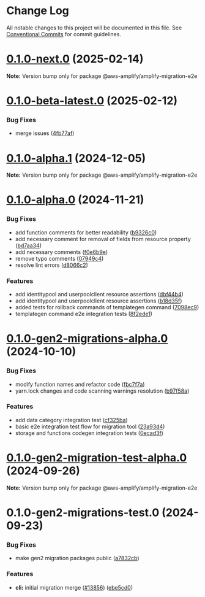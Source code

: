 # Change Log

All notable changes to this project will be documented in this file.
See [Conventional Commits](https://conventionalcommits.org) for commit guidelines.

# [0.1.0-next.0](https://github.com/aws-amplify/amplify-cli/compare/@aws-amplify/amplify-migration-e2e@0.1.0-beta-latest.0...@aws-amplify/amplify-migration-e2e@0.1.0-next.0) (2025-02-14)

**Note:** Version bump only for package @aws-amplify/amplify-migration-e2e





# [0.1.0-beta-latest.0](https://github.com/aws-amplify/amplify-cli/compare/@aws-amplify/amplify-migration-e2e@0.1.0-alpha.1...@aws-amplify/amplify-migration-e2e@0.1.0-beta-latest.0) (2025-02-12)


### Bug Fixes

* merge issues ([4fb77af](https://github.com/aws-amplify/amplify-cli/commit/4fb77afbcd85dee95603808ad9610b3e93980046))





# [0.1.0-alpha.1](https://github.com/aws-amplify/amplify-cli/compare/@aws-amplify/amplify-migration-e2e@0.1.0-alpha.0...@aws-amplify/amplify-migration-e2e@0.1.0-alpha.1) (2024-12-05)

**Note:** Version bump only for package @aws-amplify/amplify-migration-e2e





# [0.1.0-alpha.0](https://github.com/aws-amplify/amplify-cli/compare/@aws-amplify/amplify-migration-e2e@0.1.0-gen2-migrations-alpha.0...@aws-amplify/amplify-migration-e2e@0.1.0-alpha.0) (2024-11-21)


### Bug Fixes

* add function comments for better readability ([b9326c0](https://github.com/aws-amplify/amplify-cli/commit/b9326c076be9d1e35fa659e97fae92b3ea8732d1))
* add necessary comment for removal of fields from resource property ([bd7aa34](https://github.com/aws-amplify/amplify-cli/commit/bd7aa34ecd6f607bb1f9a5892b3cda4fe6a1ce43))
* add necessary comments ([f0e6b9e](https://github.com/aws-amplify/amplify-cli/commit/f0e6b9e2cbda85fedaa5f9a50e55f2c458273b0f))
* remove typo comments ([07949c4](https://github.com/aws-amplify/amplify-cli/commit/07949c43fcb60d03a07dcfabf7a1995460ad623c))
* resolve lint errors ([d8066c2](https://github.com/aws-amplify/amplify-cli/commit/d8066c2405159bf5375947ae3634d98960be4d6e))


### Features

* add identitypool and userpoolclient resource assertions ([dbf44b4](https://github.com/aws-amplify/amplify-cli/commit/dbf44b417f56692be3608d684dc8f31f985b6df8))
* add identitypool and userpoolclient resource assertions ([b18d35f](https://github.com/aws-amplify/amplify-cli/commit/b18d35fd9b76e7419d9bba591aaa6273ece69f80))
* added tests for rollback commands of templategen command ([7098ec9](https://github.com/aws-amplify/amplify-cli/commit/7098ec950ba335658ddc4739f7ddc88534d534aa))
* templategen command e2e integration tests ([8f2ede1](https://github.com/aws-amplify/amplify-cli/commit/8f2ede1045f09f7ab5d21d0bc91eb6eee6455761))





# [0.1.0-gen2-migrations-alpha.0](https://github.com/aws-amplify/amplify-cli/compare/@aws-amplify/amplify-migration-e2e@0.1.0-gen2-migration-test-alpha.0...@aws-amplify/amplify-migration-e2e@0.1.0-gen2-migrations-alpha.0) (2024-10-10)


### Bug Fixes

* modify function names and refactor code ([fbc7f7a](https://github.com/aws-amplify/amplify-cli/commit/fbc7f7acc5958bad6297289495adfe5a1215df24))
* yarn.lock changes and code scanning warnings resolution ([b97f58a](https://github.com/aws-amplify/amplify-cli/commit/b97f58a783512eecd0943a7eaf49c28055962cc8))


### Features

* add data category integration test ([cf325ba](https://github.com/aws-amplify/amplify-cli/commit/cf325ba9d0efcd45b8812db08c6476734617c914))
* basic e2e integration test flow for migration tool ([23a93d4](https://github.com/aws-amplify/amplify-cli/commit/23a93d4be16fa31516703d9083483fae18fd5db7))
* storage and functions codegen integration tests ([0ecad3f](https://github.com/aws-amplify/amplify-cli/commit/0ecad3ff993fa3af67633f674b9abc064845d2e0))





# [0.1.0-gen2-migration-test-alpha.0](https://github.com/aws-amplify/amplify-cli/compare/@aws-amplify/amplify-migration-e2e@0.1.0-gen2-migrations-test.0...@aws-amplify/amplify-migration-e2e@0.1.0-gen2-migration-test-alpha.0) (2024-09-26)

**Note:** Version bump only for package @aws-amplify/amplify-migration-e2e





# 0.1.0-gen2-migrations-test.0 (2024-09-23)


### Bug Fixes

* make gen2 migration packages public ([a7832cb](https://github.com/aws-amplify/amplify-cli/commit/a7832cb622cabf3eec3f770393477256117ea47d))


### Features

* **cli:** initial migration merge ([#13856](https://github.com/aws-amplify/amplify-cli/issues/13856)) ([ebe5cd0](https://github.com/aws-amplify/amplify-cli/commit/ebe5cd046cfb18c38ffdce17610ed3a133cc9d44))
